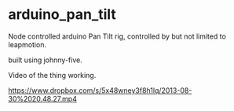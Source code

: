 arduino_pan_tilt
================

Node controlled arduino Pan Tilt rig, controlled by but not limited to leapmotion.

built using johnny-five.

Video of the thing working.

https://www.dropbox.com/s/5x48wney3f8h1lq/2013-08-30%2020.48.27.mp4

